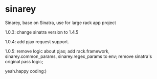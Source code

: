 # sinarey

Sinarey, base on Sinatra, use for large rack app project
 
1.0.3: change sinatra version to 1.4.5

1.0.4: add pjax request support. 

1.0.5: remove logic about pjax; 
       add rack.framework, sinarey.common_params, sinarey.regex_params to env;
       remove sinatra's original pass logic;


yeah.happy coding:)




